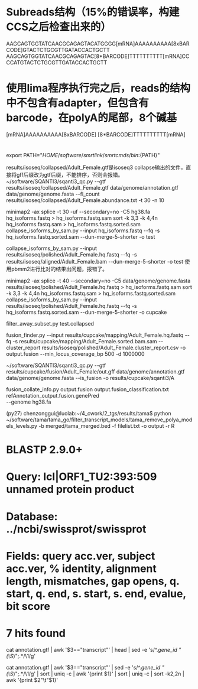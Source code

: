 # Subreads结构（15%的错误率，构建CCS之后检查出来的）

AAGCAGTGGTATCAACGCAGAGTACATGGGG[mRNA]AAAAAAAAAA[8xBARCODE]GTACTCTGCGTTGATACCACTGCTT
AAGCAGTGGTATCAACGCAGAGTAC[8*BARCODE]TTTTTTTTTT[mRNA]CCCCATGTACTCTGCGTTGATACCACTGCTT

# 使用lima程序执行完之后，reads的结构中不包含有adapter，但包含有barcode，在polyA的尾部，8个碱基

[mRNA]AAAAAAAAAA[8xBARCODE]
[8*BARCODE]TTTTTTTTTT[mRNA]

# 

export PATH="${HOME}/software/smrtlink/smrtcmds/bin:${PATH}"

results/isoseq/collapsed/Adult_Female.gtf是isoseq3 collapse输出的文件，直接将gff后缀改为gtf后缀，不能排序，否则会报错。
~/software/SQANTI3/sqanti3_qc.py --gtf results/isoseq/collapsed/Adult_Female.gtf  data/genome/annotation.gtf data/genome/genome.fasta --fl_count results/isoseq/collapsed/Adult_Female.abundance.txt -t 30 -n 10



minimap2 -ax splice -t 30 -uf --secondary=no -C5 hg38.fa hq_isoforms.fastq > hq_isoforms.fastq.sam
sort -k 3,3 -k 4,4n hq_isoforms.fastq.sam > hq_isoforms.fastq.sorted.sam
collapse_isoforms_by_sam.py --input hq_isoforms.fastq --fq -s hq_isoforms.fastq.sorted.sam --dun-merge-5-shorter -o test



collapse_isoforms_by_sam.py --input results/isoseq/polished/Adult_Female.hq.fastq --fq -s results/isoseq/aligned/Adult_Female.bam --dun-merge-5-shorter -o test
使用pbmm2进行比对的结果出问题，报错了。


minimap2 -ax splice -t 40 --secondary=no -C5 data/genome/genome.fasta results/isoseq/polished/Adult_Female.hq.fastq > hq_isoforms.fastq.sam
sort -k 3,3 -k 4,4n hq_isoforms.fastq.sam > hq_isoforms.fastq.sorted.sam
collapse_isoforms_by_sam.py --input results/isoseq/polished/Adult_Female.hq.fastq --fq -s hq_isoforms.fastq.sorted.sam --dun-merge-5-shorter -o cupcake


filter_away_subset.py test.collapsed


fusion_finder.py --input results/cupcake/mapping/Adult_Female.hq.fastq --fq -s results/cupcake/mapping/Adult_Female.sorted.bam.sam --cluster_report results/isoseq/polished/Adult_Female.cluster_report.csv -o output.fusion --min_locus_coverage_bp 500 -d 1000000


~/software/SQANTI3/sqanti3_qc.py --gtf results/cupcake/fusion/Adult_Female/out.gff data/genome/annotation.gtf data/genome/genome.fasta --is_fusion -o results/cupcake/sqanti3/A


fusion_collate_info.py output.fusion output.fusion_classification.txt \
      refAnnotation_output.fusion.genePred \
      --genome hg38.fa

(py27) chenzonggui@luolab:~/4_cwork/2_tgs/results/tama$ python ~/software/tama/tama_go/filter_transcript_models/tama_remove_polya_models_levels.py -b merged/tama_merged.bed -f filelist.txt -o output -r R


# BLASTP 2.9.0+
# Query: lcl|ORF1_TU2:393:509 unnamed protein product
# Database: ../ncbi/swissprot/swissprot
# Fields: query acc.ver, subject acc.ver, % identity, alignment length, mismatches, gap opens, q. start, q. end, s. start, s. end, evalue, bit score
# 7 hits found

cat annotation.gtf | awk '$3=="transcript"' | head | sed -e 's/^.*gene_id "\(\S*\)";.*/\1/g'

cat annotation.gtf | awk '$3=="transcript"' | sed -e 's/^.*gene_id "\(\S*\)";.*/\1/g' | sort | uniq -c | awk '{print $1}' | sort | uniq -c | sort -k2,2n | awk '{print $2"\t"$1}'